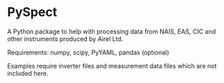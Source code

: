 # PySpect

A Python package to help with processing data from NAIS, EAS, CIC and other instruments produced by Airel Ltd.

Requirements: numpy, scipy, PyYAML, pandas (optional)

Examples require inverter files and measurement data files which are not included here.
